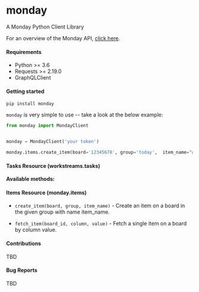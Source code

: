 # monday
A Monday Python Client Library


For an overview of the Monday API, [click here](https://monday.com/developers/v2#introduction-section).


#### Requirements
- Python >= 3.6
- Requests >= 2.19.0
- GraphQLClient

#### Getting started
`pip install monday`

`monday` is very simple to use -- take a look at the below example:
```python
from monday import MondayClient


monday = MondayClient('your token')

monday.items.create_item(board='12345678', group='today',  item_name="what up nerds")

```

#### Tasks Resource (workstreams.tasks)

**Available methods:**
#### Items Resource (monday.items)
- `create_item(board, group, item_name)` - Create an item on a board in the given group with name item_name. 

- `fetch_item(board_id, column, value)` - Fetch a single item on a board by column value.


#### Contributions
TBD

#### Bug Reports
TBD 
